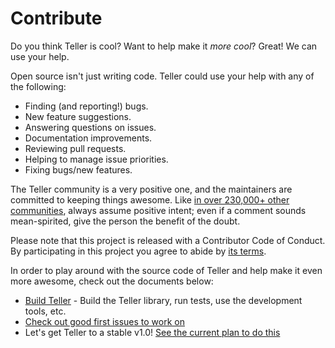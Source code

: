 # Contribute 

Do you think Teller is cool? Want to help make it *more cool*? Great! We can use your help.

Open source isn't just writing code. Teller could use your help with any of the
following:

- Finding (and reporting!) bugs.
- New feature suggestions.
- Answering questions on issues.
- Documentation improvements.
- Reviewing pull requests.
- Helping to manage issue priorities.
- Fixing bugs/new features.

The Teller community is a very positive one, and the maintainers are committed to keeping things awesome. Like [in over 230,000+ other communities](https://github.com/search?l=Markdown&q=%22Contributor+Covenant%22+fork%3Afalse&type=Code), always assume positive intent; even if a comment sounds mean-spirited, give the person the benefit of the doubt.

Please note that this project is released with a Contributor Code of Conduct. By participating in this project you agree to abide by [its terms](https://github.com/levibostian/Teller-Android/blob/master/CODE_OF_CONDUCT.md).

In order to play around with the source code of Teller and help make it even more awesome, check out the documents below:

* [Build Teller](contribute_build) - Build the Teller library, run tests, use the development tools, etc. 
* [Check out good first issues to work on](first_issues)
* Let's get Teller to a stable v1.0! [See the current plan to do this](stable_release_plan)